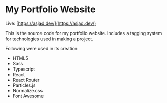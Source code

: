 # My Portfolio Website

Live: [https://asjad.dev/](https://asjad.dev/)

This is the source code for my portfolio website.
Includes a tagging system for technologies used in making a project.

Following were used in its creation:

- HTML5
- Sass
- Typescript
- React
- React Router
- Particles.js
- Normalize.css
- Font Awesome
